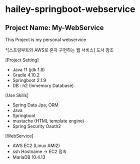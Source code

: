 # hailey-springboot-webservice
## Project Name: My-WebService
This Project is my personal webservice

*[스프링부트와 AWS로 혼자 구현하는 웹 서비스] 도서 참조

[Project Setting]
- Java 11 (jdk 1.8)
- Gradle 4.10.2
- Springboot 2.1.9
- DB : h2 (Inmemory Database)

[Use Skills]

- Spring Data Jpa, ORM
- Java
- Springboot
- mustache (HTML template engine)
- Spring Security Oauth2

[WebService]

- AWS EC2 (Linux AMI2)
- ssh Hostname -> EC2 접속
- MariaDB 10.4.13


